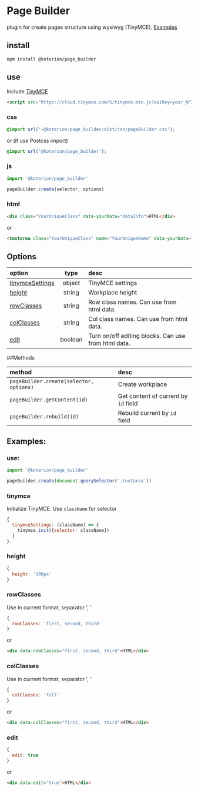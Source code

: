 # Page Builder
plugin for create pages structure using wysiwyg (TinyMCE). [Examples](https://koterion.github.io/pageBuilder/)

## install

```shell
npm install @koterion/page_builder
```

## use

Include [TinyMCE](https://www.tiny.cloud/docs/quick-start/#step1includethetinymcescript)

```html
<script src="https://cloud.tinymce.com/5/tinymce.min.js?apiKey=your_API_key"></script>
```

### css
```css
@import url('~@koterion/page_builder/dist/css/pageBuilder.css');
```

or (if use Postcss import)

```css
@import url('@koterion/page_builder');
```

### js
```js
import '@koterion/page_builder'

pageBuilder.create(selector, options)
```

### html
```html
<div class="YourUniqueClass" data-yourData="dataInfo">HTML</div>
```

or

```html
<textarea class="YourUniqueClass" name="YourUniqueName" data-yourData="dataInfo">HTML</textarea>
```

## Options

option | type | desc |
:--- | :---: | :--- |
[tinymceSettings](#tinymce) | object | TinyMCE settings |
[height](#height)| string | Workplace height|
[rowClasses](#rowclasses) | string | Row class names. Can use from html data.|
[colClasses](#colClasses) | string | Col class names. Can use from html data.|
[edit](#edit) | boolean | Turn on/off editing blocks. Can use from html data.|

##Methods

method | desc |
:--- | :--- |
`pageBuilder.create(selector, options)` | Create workplace |
`pageBuilder.getContent(id)` | Get content of current by `id` field |
`pageBuilder.rebuild(id)` | Rebuild current by `id` field |

## Examples:

### use:

```js
import '@koterion/page_builder'

pageBuilder.create(document.querySelector('.textarea'))
```
### tinymce
Initialize TinyMCE. Use `className` for selector
```js
{
  tinymceSettings: (className) => {
    tinymce.init({selector: className})
  }
}
```

### height
```js
{
  height: '500px'
}
```

### rowClasses
Use in current format, separator ', '
```js
{
  rowClasses: 'first, second, third'
}
```

or

```html
<div data-rowClasses="first, second, third">HTML</div>
```

### colClasses
Use in current format, separator ', '
```js
{
  colClasses: 'full'
}
```

or

```html
<div data-colClasses="first, second, third">HTML</div>
```

### edit
```js
{
  edit: true
}
```

or

```html
<div data-edit="true">HTML</div>
```